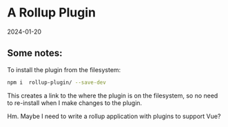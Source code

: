 # A Rollup Plugin
2024-01-20

## Some notes:

To install the plugin from the filesystem:
```bash
npm i  rollup-plugin/ --save-dev
```

This creates a link to the where the plugin is on the filesystem, so no need
to re-install when I make changes to the plugin.

Hm. Maybe I need to write a rollup application with plugins to support Vue?
